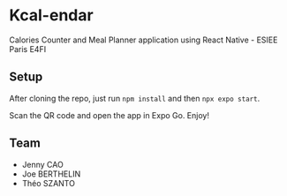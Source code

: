 # Kcal-endar

Calories Counter and Meal Planner application using React Native - ESIEE Paris E4FI

## Setup

After cloning the repo, just run `npm install` and then `npx expo start`.

Scan the QR code and open the app in Expo Go. Enjoy!

## Team

- Jenny CAO
- Joe BERTHELIN
- Théo SZANTO
